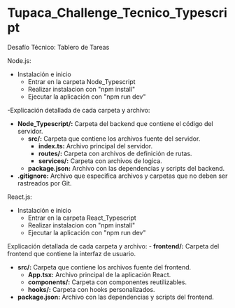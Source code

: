# Tupaca_Challenge_Tecnico_Typescript
Desafío Técnico: Tablero de Tareas

Node.js:
 - Instalación e inicio
    - Entrar en la carpeta Node_Typescript
    - Realizar instalacion con "npm install"
    - Ejecutar la aplicación con "npm run dev"

 -Explicación detallada de cada carpeta y archivo:
- **Node_Typescript/:** Carpeta del backend que contiene el código del servidor.
  - **src/:** Carpeta que contiene los archivos fuente del servidor.
    - **index.ts:** Archivo principal del servidor.
    - **routes/:** Carpeta con archivos de definición de rutas.
    - **services/:** Carpeta con archivos de logica.
  - **package.json:** Archivo con las dependencias y scripts del backend.
- **.gitignore:** Archivo que especifica archivos y carpetas que no deben ser rastreados por Git.



React.js:
  - Instalación e inicio
    - Entrar en la carpeta React_Typescript
    - Realizar instalacion con "npm install"
    - Ejecutar la aplicación con "npm run dev"

Explicación detallada de cada carpeta y archivo:
    - **frontend/:** Carpeta del frontend que contiene la interfaz de usuario.
  - **src/:** Carpeta que contiene los archivos fuente del frontend.
    - **App.tsx:** Archivo principal de la aplicación React.
    - **components/:** Carpeta con componentes reutilizables.
    - **hooks/:** Carpeta con hooks personalizados.
  - **package.json:** Archivo con las dependencias y scripts del frontend.
